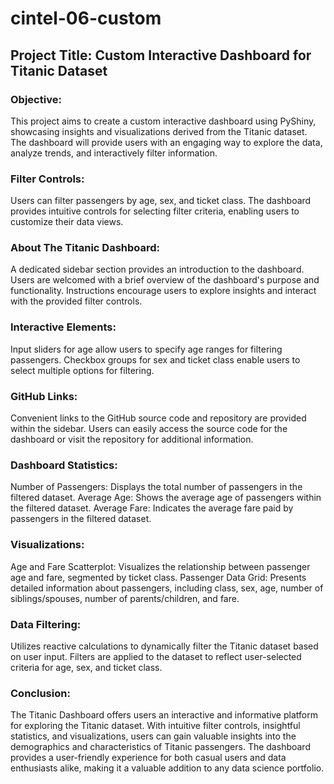 # cintel-06-custom

## Project Title: Custom Interactive Dashboard for Titanic Dataset

### Objective:
This project aims to create a custom interactive dashboard using PyShiny, showcasing insights and visualizations derived from the Titanic dataset. The dashboard will provide users with an engaging way to explore the data, analyze trends, and interactively filter information.

### Filter Controls:
Users can filter passengers by age, sex, and ticket class.
The dashboard provides intuitive controls for selecting filter criteria, enabling users to customize their data views.

### About The Titanic Dashboard:
A dedicated sidebar section provides an introduction to the dashboard.
Users are welcomed with a brief overview of the dashboard's purpose and functionality.
Instructions encourage users to explore insights and interact with the provided filter controls.

### Interactive Elements:
Input sliders for age allow users to specify age ranges for filtering passengers.
Checkbox groups for sex and ticket class enable users to select multiple options for filtering.

### GitHub Links:
Convenient links to the GitHub source code and repository are provided within the sidebar.
Users can easily access the source code for the dashboard or visit the repository for additional information.

### Dashboard Statistics:
Number of Passengers: Displays the total number of passengers in the filtered dataset.
Average Age: Shows the average age of passengers within the filtered dataset.
Average Fare: Indicates the average fare paid by passengers in the filtered dataset.

### Visualizations:
Age and Fare Scatterplot: Visualizes the relationship between passenger age and fare, segmented by ticket class.
Passenger Data Grid: Presents detailed information about passengers, including class, sex, age, number of siblings/spouses, number of parents/children, and fare.

### Data Filtering:
Utilizes reactive calculations to dynamically filter the Titanic dataset based on user input.
Filters are applied to the dataset to reflect user-selected criteria for age, sex, and ticket class.

### Conclusion:
The Titanic Dashboard offers users an interactive and informative platform for exploring the Titanic dataset. With intuitive filter controls, insightful statistics, and visualizations, users can gain valuable insights into the demographics and characteristics of Titanic passengers. The dashboard provides a user-friendly experience for both casual users and data enthusiasts alike, making it a valuable addition to any data science portfolio.
